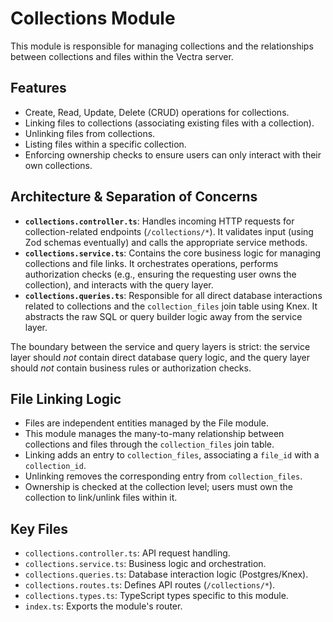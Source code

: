 # Collections Module

This module is responsible for managing collections and the relationships between collections and files within the Vectra server.

## Features

- Create, Read, Update, Delete (CRUD) operations for collections.
- Linking files to collections (associating existing files with a collection).
- Unlinking files from collections.
- Listing files within a specific collection.
- Enforcing ownership checks to ensure users can only interact with their own collections.

## Architecture & Separation of Concerns

- **`collections.controller.ts`**: Handles incoming HTTP requests for collection-related endpoints (`/collections/*`). It validates input (using Zod schemas eventually) and calls the appropriate service methods.
- **`collections.service.ts`**: Contains the core business logic for managing collections and file links. It orchestrates operations, performs authorization checks (e.g., ensuring the requesting user owns the collection), and interacts with the query layer.
- **`collections.queries.ts`**: Responsible for all direct database interactions related to collections and the `collection_files` join table using Knex. It abstracts the raw SQL or query builder logic away from the service layer.

The boundary between the service and query layers is strict: the service layer should *not* contain direct database query logic, and the query layer should *not* contain business rules or authorization checks.

## File Linking Logic

- Files are independent entities managed by the File module.
- This module manages the many-to-many relationship between collections and files through the `collection_files` join table.
- Linking adds an entry to `collection_files`, associating a `file_id` with a `collection_id`.
- Unlinking removes the corresponding entry from `collection_files`.
- Ownership is checked at the collection level; users must own the collection to link/unlink files within it.

## Key Files

- `collections.controller.ts`: API request handling.
- `collections.service.ts`: Business logic and orchestration.
- `collections.queries.ts`: Database interaction logic (Postgres/Knex).
- `collections.routes.ts`: Defines API routes (`/collections/*`).
- `collections.types.ts`: TypeScript types specific to this module.
- `index.ts`: Exports the module's router.
